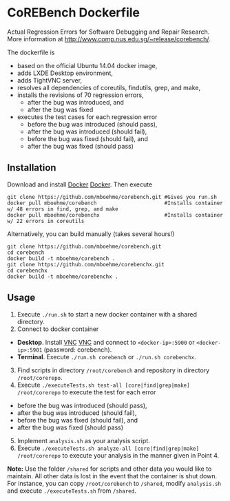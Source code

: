 # CoREBench Dockerfile
Actual Regression Errors for Software Debugging and Repair Research.  
More information at http://www.comp.nus.edu.sg/~release/corebench/.

The dockerfile is 
* based on the official Ubuntu 14.04 docker image,
* adds LXDE Desktop environment,
* adds TightVNC server,
* resolves all dependencies of coreutils, findutils, grep, and make,
* installs the revisions of 70 regression errors,
  * after the bug was introduced, and
  * after the bug was fixed
* executes the test cases for each regression error
  * before the bug was introduced (should pass),
  * after the bug was introduced (should fail),
  * before the bug was fixed (should fail), and
  * after the bug was fixed (should pass)

## Installation
Download and install [Docker] [Docker]. Then execute
```
git clone https://github.com/mboehme/corebench.git #Gives you run.sh
docker pull mboehme/corebench                      #Installs container w/ 48 errors in find, grep, and make
docker pull mboehme/corebenchx                     #Installs container w/ 22 errors in coreutils
```
Alternatively, you can build manually (takes several hours!)
```
git clone https://github.com/mboehme/corebench.git
cd corebench
docker build -t mboehme/corebench .
git clone https://github.com/mboehme/corebenchx.git
cd corebenchx
docker build -t mboehme/corebenchx .
```

## Usage
1. Execute `./run.sh` to start a new docker container with a shared directory.
2. Connect to docker container 
  * **Desktop**. Install [VNC] [VNC] and connect to `<docker-ip>:5900` or `<docker-ip>:5901` (password: corebench).
  * **Terminal**. Execute `./run.sh corebench` or `./run.sh corebenchx`.
3. Find scripts in directory `/root/corebench` and repository in directory `/root/corerepo`.
4. Execute `./executeTests.sh test-all [core|find|grep|make] /root/corerepo` to execute the test for each error
  * before the bug was introduced (should pass),
  * after the bug was introduced (should fail),
  * before the bug was fixed (should fail), and
  * after the bug was fixed (should pass)
5. Implement `analysis.sh` as your analysis script.
6. Execute `./executeTests.sh analyze-all [core|find|grep|make] /root/corerepo` to execute your analysis in the manner given in Point 4.

**Note:** Use the folder `/shared` for scripts and other data you would like to maintain. All other data is lost in the event that the container is shut down. For instance, you can copy `/root/corebench` to `/shared`, modify `analysis.sh` and execute `./executeTests.sh` from `/shared`.


[Make]: <http://www.gnu.org/software/make/>
[Grep]: <http://www.gnu.org/software/grep/>
[Find]: <http://www.gnu.org/software/findutils/>
[Core]: <http://www.gnu.org/software/coreutils/>
[Docker]: <http://docs.docker.com/engine/installation/>
[VNC]: <https://www.realvnc.com/download/viewer/>
